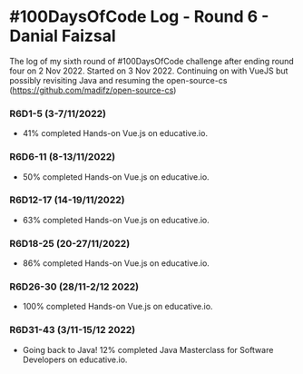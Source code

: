 # #100DaysOfCode Log - Round 6 - Danial Faizsal

The log of my sixth round of #100DaysOfCode challenge after ending round four on 2 Nov 2022. Started on 3 Nov 2022. Continuing on with VueJS but possibly revisiting Java and resuming the open-source-cs (https://github.com/madifz/open-source-cs)

### R6D1-5 (3-7/11/2022)
- 41% completed Hands-on Vue.js on educative.io.

### R6D6-11 (8-13/11/2022)
- 50% completed Hands-on Vue.js on educative.io.

### R6D12-17 (14-19/11/2022)
- 63% completed Hands-on Vue.js on educative.io.

### R6D18-25 (20-27/11/2022)
- 86% completed Hands-on Vue.js on educative.io.

### R6D26-30 (28/11-2/12 2022)
- 100% completed Hands-on Vue.js on educative.io.

### R6D31-43 (3/11-15/12 2022)
- Going back to Java! 12% completed Java Masterclass for Software Developers on educative.io.